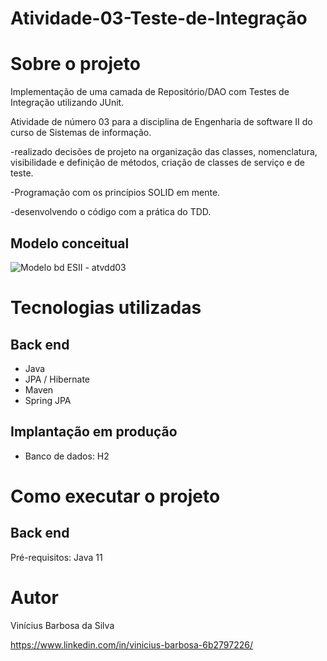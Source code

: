 # Atividade-03-Teste-de-Integração


# Sobre o projeto

Implementação de uma camada de Repositório/DAO com Testes de Integração utilizando JUnit.

Atividade de número 03 para a disciplina de Engenharia de software II do curso de Sistemas de informação.

-realizado decisões de projeto na organização das classes, nomenclatura, visibilidade e definição de métodos, criação de classes de serviço e de teste.

-Programação com os princípios SOLID em mente.

-desenvolvendo o código com a prática do TDD.

## Modelo conceitual

![Modelo bd ESII - atvdd03](https://user-images.githubusercontent.com/94576358/197910078-3f60222e-2176-42d9-9b81-6738e87865fa.PNG)

# Tecnologias utilizadas
## Back end
- Java
- JPA / Hibernate
- Maven
- Spring JPA

## Implantação em produção
- Banco de dados: H2

# Como executar o projeto

## Back end
Pré-requisitos: Java 11

# Autor

Vinícius Barbosa da Silva

https://www.linkedin.com/in/vinicius-barbosa-6b2797226/
